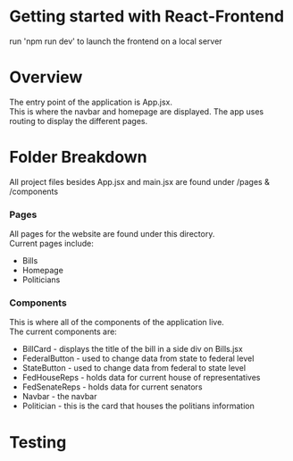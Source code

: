 # Getting started with React-Frontend

run 'npm run dev' to launch the frontend on a local server

# Overview

The entry point of the application is App.jsx. <br/>
This is where the navbar and homepage are displayed. The app uses routing to display the different pages.


# Folder Breakdown

All project files besides App.jsx and main.jsx are found under /pages & /components

### Pages

All pages for the website are found under this directory.<br/>
Current pages include:

* Bills
* Homepage
* Politicians

### Components

This is where all of the components of the application live.<br/>
The current components are:

* BillCard - displays the title of the bill in a side div on Bills.jsx
* FederalButton - used to change data from state to federal level
* StateButton - used to change data from federal to state level
* FedHouseReps - holds data for current house of representatives
* FedSenateReps - holds data for current senators
* Navbar - the navbar
* Politician - this is the card that houses the politians information

# Testing